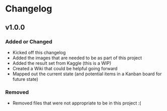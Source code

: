 # Changelog

## v1.0.0

### Added or Changed
- Kicked off this changelog
- Added the images that are needed to be as part of this project
- Added the result set from Kaggle (this is a WIP)
- Created a Wiki that could be helpful going forward
- Mapped out the current state (and potential items in a Kanban board for future state)

### Removed

- Removed files that were not appropriate to be in this project :(
